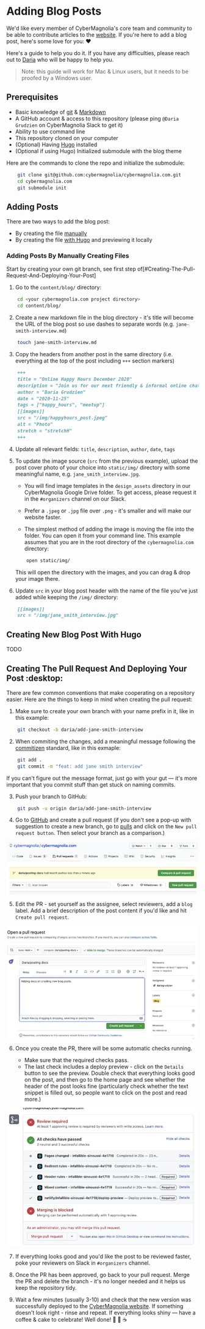 # Adding Blog Posts

We'd like every member of CyberMagnolia's core team and community to be able to contribute articles to the [website](https://cybermagnolia.com/). If you're here to add a blog post, here's some love for you: :heart:

Here's a guide to help you do it. If you have any difficulties, please reach out to [Daria](https://twitter.com/DariaGrudzien) who will be happy to help you.

> Note: this guide will work for Mac & Linux users, but it needs to be proofed by a Windows user.

## Prerequisites

* Basic knowledge of [git](https://www.git-tower.com/blog/git-cheat-sheet/) & [Markdown](https://github.com/adam-p/markdown-here/wiki/Markdown-Cheatsheet)
* A GitHub account & access to this repository (please ping `@Daria Grudzien` on CyberMagnolia Slack to get it)
* Ability to use command line
* This repository cloned on your computer
* (Optional) Having [Hugo](https://gohugo.io/getting-started/installing/) installed
* (Optional if using Hugo) Initialized submodule with the blog theme

Here are the commands to clone the repo and initialize the submodule:

```sh
    git clone git@github.com:cybermagnolia/cybermagnolia.com.git
    cd cybermagnolia.com
    git submodule init
```

## Adding Posts

There are two ways to add the blog post:

* By creating the file [manually](#adding-posts-by-manually-creating-files)
* By creating the file [with Hugo](#creating-new-blog-post-with-hugo) and previewing it locally

### Adding Posts By Manually Creating Files

Start by creating your own git branch, see first step of[#Creating-The-Pull-Request-And-Deploying-Your-Post]

1. Go to the `content/blog/` directory:

```sh
    cd <your cybermagnolia.com project directory>
    cd content/blog/
```

2. Create a new markdown file in the blog directory - it's title will become the URL of the blog post so use dashes to separate words (e.g. `jane-smith-interview.md`)

```sh
    touch jane-smith-interview.md
```

3. Copy the headers from another post in the same directory (i.e. everything at the top of the post including `+++` section markers)

```md
    +++
    title = "Online Happy Hours December 2020"
    description = "Join us for our next friendly & informal online chat"
    author = "Daria Grudzien"
    date = "2020-11-25"
    tags = ["happy_hours", "meetup"]
    [[images]]
    src = "/img/happyhours_post.jpeg"
    alt = "Photo"
    stretch = "stretchH"
    +++
```

4. Update all relevant fields: `title`, `description`, `author`, `date`, `tags`

5. To update the image source (`src` from the previous example), upload the post cover photo of your choice into `static/img/` directory with some meaningful name, e.g. `jane_smith_interview.jpg`.

    * You will find  image templates in the `design_assets` directory in our CyberMagnolia Google Drive folder. To get access, please request it in the `#organizers` channel on our Slack.

    * Prefer a `.jpeg` or `.jpg` file over `.png` - it's smaller and will make our website faster.

    * The simplest method of adding the image is moving the file into the folder. You can open it from your command line. This example assumes that you are in the root directory of the `cybermagnolia.com` directory:

    ```sh
        open static/img/
    ```

    This will open the directory with the images, and you can drag & drop your image there.

6. Update `src` in your blog post header with the name of the file you've just added while keeping the `/img/` directory:

```md
    [[images]]
    src = "/img/jane_smith_interview.jpg"
```

## Creating New Blog Post With Hugo

TODO

## Creating The Pull Request And Deploying Your Post :desktop:

There are few common conventions that make cooperating on a repository easier. Here are the things to keep in mind when creating the pull request:

1. Make sure to create your own branch with your name prefix in it, like in this example:

```sh
    git checkout -b daria/add-jane-smith-interview
```

2. When commiting the changes, add a meaningful message following the [commitizen](https://raw.githubusercontent.com/commitizen/cz-cli/master/meta/screenshots/add-commit.png) standard, like in this exmaple:

```sh
    git add .
    git commit -m "feat: add jane smith interview"
```
If you can't figure out the message format, just go with your gut — it's more important that you commit stuff than get stuck on naming commits.

3. Push your branch to GitHub:

```sh
    git push -u origin daria/add-jane-smith-interview
```

4. Go to [GitHub](https://github.com/cybermagnolia/cybermagnolia.com) and create a pull request (if you don't see a pop-up with suggestion to create a new branch, go to [pulls](https://github.com/cybermagnolia/cybermagnolia.com/pulls) and click on the `New pull request button`. Then select your branch as a comparison.)

![Pull request popup on GitHub](./img/pull_request.jpeg)

5. Edit the PR - set yourself as the assignee, select reviewers, add a `blog` label. Add a brief description of the post content if you'd like and hit `Create pull request`.

![PR editing on GitHub](./img/pr_editing.jpeg)

6. Once you create the PR, there will be some automatic checks running.

    * Make sure that the required checks pass.
    * The last check includes a deploy preview - click on the `Details` button to see the preview. Double check that everything looks good on the post, and then go to the home page and see whether the header of the post looks fine (particularly check whether the text snippet is filled out, so people want to click on the post and read more.)

![PR checks](./img/pr_checks.jpeg)

7. If everything looks good and you'd like the post to be reviewed faster, poke your reviewers on Slack in `#organizers` channel.

8. Once the PR has been approved, go back to your pull request. Merge the PR and delete the branch - it's no longer needed and it helps us keep the repository tidy.

9. Wait a few minutes (usually 3-10) and check that the new version was successfully deployed to the [CyberMagnolia website](http://cybermagnolia.com/). If something doesn't look right - rinse and repeat. If everything looks shiny — have a coffee & cake to celebrate! Well done! :muscle: :tada: :coffee:
